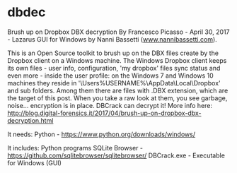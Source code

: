 # dbdec
Brush up on Dropbox DBX decryption 
By Francesco Picasso  - April 30, 2017 - Lazarus GUI for Windows by Nanni Bassetti (www.nannibassetti.com).

This is an Open Source toolkit to brush up on the DBX files create by the Dropbox client on a Windows machine.
The Windows Dropbox client keeps its own files - user info, configuration, 'my dropbox' files sync status and even more - inside the user profile: on the Windows 7 and Windows 10 machines they reside in '\Users\%USERNAME%\AppData\Local\Dropbox\' and sub folders. Among them there are files with .DBX extension, which are the target of this post. When you take a raw look at them, you see garbage, noise... encryption is in place. DBCrack can decrypt it!
More info here: http://blog.digital-forensics.it/2017/04/brush-up-on-dropbox-dbx-decryption.html

It needs:
Python - https://www.python.org/downloads/windows/

It includes:
Python programs
SQLite Browser - https://github.com/sqlitebrowser/sqlitebrowser/
DBCrack.exe - Executable for Windows (GUI)

